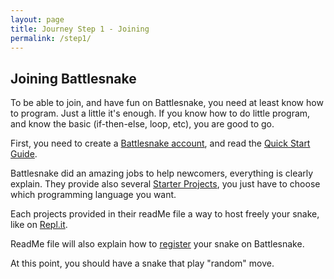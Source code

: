 ```yaml
---
layout: page
title: Journey Step 1 - Joining
permalink: /step1/
---
```


## Joining Battlesnake

To be able to join, and have fun on Battlesnake, you need at least know how to program. Just a little it's enough. If you know how to do little program, and know the basic (if-then-else, loop, etc), you are good to go.

First, you need to create a [Battlesnake account](https://play.battlesnake.com/register/), 
and read the [Quick Start Guide](https://docs.battlesnake.com/guides/getting-started).

Battlesnake did an amazing jobs to help newcomers, everything is clearly explain.
They provide also several [Starter Projects](https://docs.battlesnake.com/references/starter-projects), you just have to choose which programming language you want.

Each projects provided in their readMe file a way to host freely your snake, like on [Repl.it](https://repl.it).


ReadMe file will also explain how to [register](https://docs.battlesnake.com/guides/getting-started#step-3-register-your-battlesnake) your snake on Battlesnake.

At this point, you should have a snake that play "random" move.